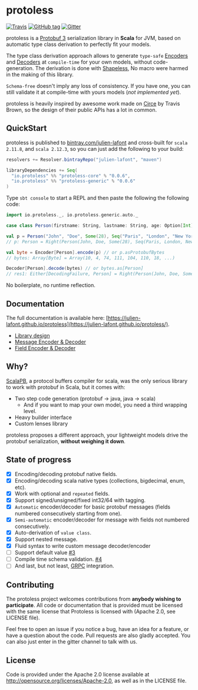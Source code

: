 # protoless

[![Travis](https://img.shields.io/travis/julien-lafont/protoless/master.svg)](https://travis-ci.org/julien-lafont/protoless)
[![GitHub tag](https://img.shields.io/github/tag/julien-lafont/protoless.svg)](https://github.com/julien-lafont/protoless/releases)
[![Gitter](https://img.shields.io/gitter/room/julien-lafont/protoless.js.svg)](https://gitter.im/protoless/Lobby)

protoless is a [Protobuf 3](https://developers.google.com/protocol-buffers/docs/proto3) serialization
library in **Scala** for JVM, based on automatic type class derivation to perfectly fit your models.

The type class derivation approach allows to generate `type-safe` [Encoders](https://julien-lafont.github.io/protoless/api/io/protoless/Decoder.html)
and [Decoders](https://julien-lafont.github.io/protoless/api/io/protoless/Encoder.html) at `compile-time` for your own models,
without code-generation. The derivation is done with [Shapeless](https://github.com/milessabin/shapeless),
No macro were harmed in the making of this library.

`Schema-free` doesn't imply any loss of consistency. If you have one, you can still validate it at compile-time with yours models (*not implemented yet*).

protoless is heavily inspired by awesome work made on [Circe](http://circe.io) by Travis Brown, so the design of their public APIs has a lot in common.

## QuickStart

protoless is published to [bintray.com/julien-lafont](https://bintray.com/julien-lafont/maven) and cross-built for `scala 2.11.8`, and `scala 2.12.3`, so you can just add the following to your build:

```scala
resolvers += Resolver.bintrayRepo("julien-lafont", "maven")

libraryDependencies += Seq(
  "io.protoless" %% "protoless-core" % "0.0.6",
  "io.protoless" %% "protoless-generic" % "0.0.6"
)
```

Type `sbt console` to start a REPL and then paste the following the following code:

```scala
import io.protoless._, io.protoless.generic.auto._

case class Person(firstname: String, lastname: String, age: Option[Int], locations: Seq[String])

val p = Person("John", "Doe", Some(28), Seq("Paris", "London", "New York"))
// p: Person = Right(Person(John, Doe, Some(28), Seq(Paris, London, New York)

val byte = Encoder[Person].encode(p) // or p.asProtobufBytes
// bytes: Array[Byte] = Array(10, 4, 74, 111, 104, 110, 18, ...)

Decoder[Person].decode(bytes) // or bytes.as[Person]
// res1: Either[DecodingFailure, Person] = Right(Person(John, Doe, Some(28), Seq(Paris, London, New York)))
```

No boilerplate, no runtime reflection.

## Documentation

The full documentation is available here: [https://julien-lafont.github.io/protoless](https://julien-lafont.github.io/protoless/).
 - [Library design](https://julien-lafont.github.io/protoless/design.html)
 - [Message Encoder & Decoder](https://julien-lafont.github.io/protoless/message.html)
 - [Field Encoder & Decoder](https://julien-lafont.github.io/protoless/field.html)

## Why?

[ScalaPB](https://github.com/scalapb/ScalaPB), a protocol buffers compiler for scala, was the only serious library to work with protobuf in Scala, but it comes with:
 * Two step code generation (protobuf -> java, java -> scala)
   * And if you want to map your own model, you need a third wrapping level.
 * Heavy builder interface
 * Custom lenses library

protoless proposes a different approach, your lightweight models drive the protobuf serialization, **without weighing it down**.

##  State of progress

- [x] Encoding/decoding protobuf native fields.
- [x] Encoding/decoding scala native types (collections, bigdecimal, enum, etc).
- [x] Work with optional and `repeated` fields.
- [x] Support signed/unsigned/fixed int32/64 with tagging.
- [x] `Automatic` encoder/decoder for basic protobuf messages (fields numbered consecutively starting from one).
- [x] `Semi-automatic` encoder/decoder for message with fields not numbered consecutively.
- [x] Auto-derivation of `value class`.
- [x] Support nested message.
- [x] Fluid syntax to write custom message decoder/encoder
- [ ] Support default value [#3](https://github.com/julien-lafont/protoless/issues/3)
- [ ] Compile time schema validation. [#4](https://github.com/julien-lafont/protoless/issues/4)
- [ ] And last, but not least, [GRPC](https://grpc.io/) integration.

## Contributing

The protoless project welcomes contributions from **anybody wishing to participate**. All code or documentation that is provided must be licensed with the same license that Protoless is licensed with (Apache 2.0, see LICENSE file).

Feel free to open an issue if you notice a bug, have an idea for a feature, or have a question about the code. Pull requests are also gladly accepted. You can also just enter in the gitter channel to talk with us.

## License

Code is provided under the Apache 2.0 license available at http://opensource.org/licenses/Apache-2.0, as well as in the LICENSE file.

